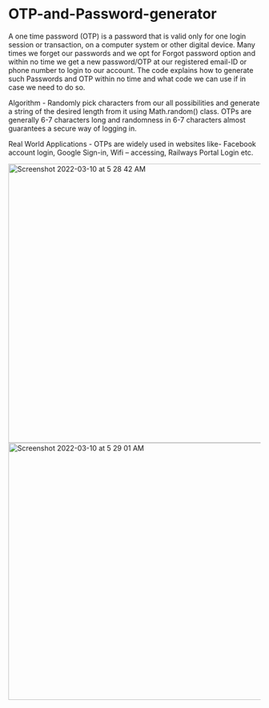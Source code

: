 # OTP-and-Password-generator

A one time password (OTP) is a password that is valid only for one login session or transaction, on a computer system or other digital device. Many times we forget our passwords and we opt for Forgot password option and within no time we get a new password/OTP at our registered email-ID or phone number to login to our account. The code explains how to generate such Passwords and OTP within no time and what code we can use if in case we need to do so.

Algorithm - 
Randomly pick characters from our all possibilities and generate a string of the desired length from it using Math.random() class. OTPs are generally 6-7 characters long and randomness in 6-7 characters almost guarantees a secure way of logging in.

Real World Applications - 
OTPs are widely used in websites like- Facebook account login, Google Sign-in, Wifi – accessing, Railways Portal Login etc.



<img width="557" alt="Screenshot 2022-03-10 at 5 28 42 AM" src="https://user-images.githubusercontent.com/72271841/157559861-598a8a09-5956-4483-b324-e2c10445e578.png">


<img width="513" alt="Screenshot 2022-03-10 at 5 29 01 AM" src="https://user-images.githubusercontent.com/72271841/157559872-7c6bb26d-84f9-44ce-80cf-1d53184f249e.png">
